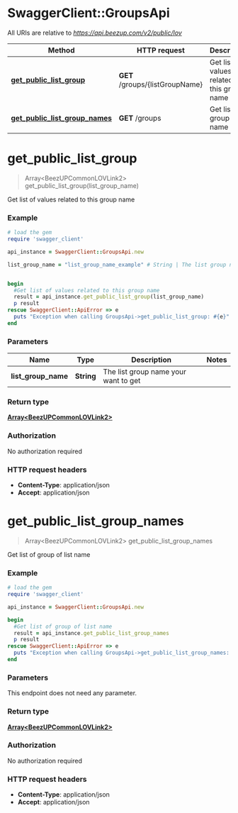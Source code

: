 # SwaggerClient::GroupsApi

All URIs are relative to *https://api.beezup.com/v2/public/lov*

Method | HTTP request | Description
------------- | ------------- | -------------
[**get_public_list_group**](GroupsApi.md#get_public_list_group) | **GET** /groups/{listGroupName} | Get list of values related to this group name
[**get_public_list_group_names**](GroupsApi.md#get_public_list_group_names) | **GET** /groups | Get list of group of list name


# **get_public_list_group**
> Array&lt;BeezUPCommonLOVLink2&gt; get_public_list_group(list_group_name)

Get list of values related to this group name

### Example
```ruby
# load the gem
require 'swagger_client'

api_instance = SwaggerClient::GroupsApi.new

list_group_name = "list_group_name_example" # String | The list group name your want to get


begin
  #Get list of values related to this group name
  result = api_instance.get_public_list_group(list_group_name)
  p result
rescue SwaggerClient::ApiError => e
  puts "Exception when calling GroupsApi->get_public_list_group: #{e}"
end
```

### Parameters

Name | Type | Description  | Notes
------------- | ------------- | ------------- | -------------
 **list_group_name** | **String**| The list group name your want to get | 

### Return type

[**Array&lt;BeezUPCommonLOVLink2&gt;**](BeezUPCommonLOVLink2.md)

### Authorization

No authorization required

### HTTP request headers

 - **Content-Type**: application/json
 - **Accept**: application/json



# **get_public_list_group_names**
> Array&lt;BeezUPCommonLOVLink2&gt; get_public_list_group_names

Get list of group of list name

### Example
```ruby
# load the gem
require 'swagger_client'

api_instance = SwaggerClient::GroupsApi.new

begin
  #Get list of group of list name
  result = api_instance.get_public_list_group_names
  p result
rescue SwaggerClient::ApiError => e
  puts "Exception when calling GroupsApi->get_public_list_group_names: #{e}"
end
```

### Parameters
This endpoint does not need any parameter.

### Return type

[**Array&lt;BeezUPCommonLOVLink2&gt;**](BeezUPCommonLOVLink2.md)

### Authorization

No authorization required

### HTTP request headers

 - **Content-Type**: application/json
 - **Accept**: application/json



